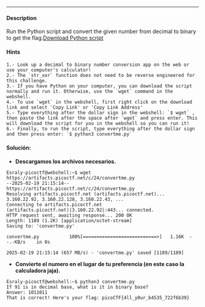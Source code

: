 ---
#### Description
Run the Python script and convert the given number from decimal to binary to get the flag.[Download Python script](https://artifacts.picoctf.net/c/24/convertme.py)

#### Hints 
```
1.- Look up a decimal to binary number conversion app on the web or use your computer's calculator!
2.- The `str_xor` function does not need to be reverse engineered for this challenge.
3.- If you have Python on your computer, you can download the script normally and run it. Otherwise, use the `wget` command in the webshell.
4.- To use `wget` in the webshell, first right click on the download link and select 'Copy Link' or 'Copy Link Address'
5.- Type everything after the dollar sign in the webshell: `$ wget` , then paste the link after the space after `wget` and press enter. This will download the script for you in the webshell so you can run it!
6.- Finally, to run the script, type everything after the dollar sign and then press enter: `$ python3 convertme.py`
```

#### Solución:
- **Descargamos los archivos necesarios.**
```
Esraly-picoctf@webshell:~$ wget https://artifacts.picoctf.net/c/24/convertme.py
--2025-02-19 21:15:14--  https://artifacts.picoctf.net/c/24/convertme.py
Resolving artifacts.picoctf.net (artifacts.picoctf.net)... 3.160.22.92, 3.160.22.128, 3.160.22.43, ...
Connecting to artifacts.picoctf.net (artifacts.picoctf.net)|3.160.22.92|:443... connected.
HTTP request sent, awaiting response... 200 OK
Length: 1189 (1.2K) [application/octet-stream]
Saving to: 'convertme.py'

convertme.py           100%[===========================>]   1.16K  --.-KB/s    in 0s      

2025-02-19 21:15:14 (657 MB/s) - 'convertme.py' saved [1189/1189]
```
- **Convierte el numero en el lugar de tu preferencia (en este caso la calculadora jaja).**
```
Esraly-picoctf@webshell:~$ python3 convertme.py 
If 91 is in decimal base, what is it in binary base?
Answer: 1011011             
That is correct! Here's your flag: picoCTF{4ll_y0ur_b4535_722f6b39}
```
